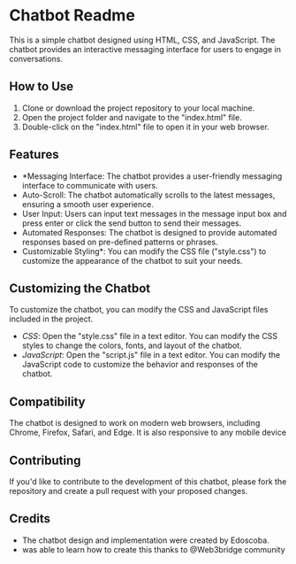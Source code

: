 
# Chatbot Readme

This is a simple chatbot designed using HTML, CSS, and JavaScript. The chatbot provides an interactive messaging interface for users to engage in conversations.

## How to Use

1. Clone or download the project repository to your local machine.
2. Open the project folder and navigate to the "index.html" file.
3. Double-click on the "index.html" file to open it in your web browser.

## Features

- *Messaging Interface: The chatbot provides a user-friendly messaging interface to communicate with users.
- Auto-Scroll: The chatbot automatically scrolls to the latest messages, ensuring a smooth user experience.
- User Input: Users can input text messages in the message input box and press enter or click the send button to send their messages.
- Automated Responses: The chatbot is designed to provide automated responses based on pre-defined patterns or phrases.
- Customizable Styling*: You can modify the CSS file ("style.css") to customize the appearance of the chatbot to suit your needs.

## Customizing the Chatbot

To customize the chatbot, you can modify the CSS and JavaScript files included in the project.

- *CSS*: Open the "style.css" file in a text editor. You can modify the CSS styles to change the colors, fonts, and layout of the chatbot.
- *JavaScript*: Open the "script.js" file in a text editor. You can modify the JavaScript code to customize the behavior and responses of the chatbot.

## Compatibility

The chatbot is designed to work on modern web browsers, including Chrome, Firefox, Safari, and Edge.
It is also responsive to any mobile device

## Contributing

If you'd like to contribute to the development of this chatbot, please fork the repository and create a pull request with your proposed changes.

## Credits

- The chatbot design and implementation were created by Edoscoba.
- was able to learn how to create this thanks to @Web3bridge community